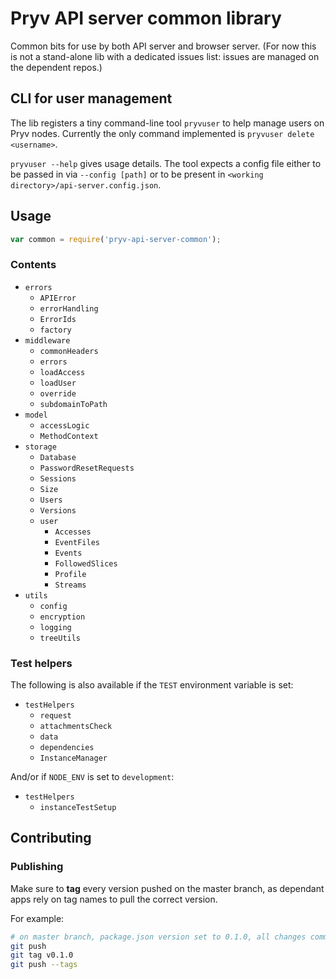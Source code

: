 # Pryv API server common library

Common bits for use by both API server and browser server. (For now this is not a stand-alone lib with a dedicated issues list: issues are managed on the dependent repos.)


## CLI for user management

The lib registers a tiny command-line tool `pryvuser` to help manage users on Pryv nodes. Currently the only command implemented is `pryvuser delete <username>`.

`pryvuser --help` gives usage details. The tool expects a config file either to be passed in via `--config [path]` or to be present in `<working directory>/api-server.config.json`.   


## Usage

```javascript
var common = require('pryv-api-server-common');
```

### Contents

- `errors`
  - `APIError`
  - `errorHandling`
  - `ErrorIds`
  - `factory`
- `middleware`
  - `commonHeaders`
  - `errors`
  - `loadAccess`
  - `loadUser`
  - `override`
  - `subdomainToPath`
- `model`
  - `accessLogic`
  - `MethodContext`
- `storage`
  - `Database`
  - `PasswordResetRequests`
  - `Sessions`
  - `Size`
  - `Users`
  - `Versions`
  - `user`
    - `Accesses`
    - `EventFiles`
    - `Events`
    - `FollowedSlices`
    - `Profile`
    - `Streams`
- `utils`
  - `config`
  - `encryption`
  - `logging`
  - `treeUtils`

### Test helpers

The following is also available if the `TEST` environment variable is set:

- `testHelpers`
  - `request`
  - `attachmentsCheck`
  - `data`
  - `dependencies`
  - `InstanceManager`

And/or if `NODE_ENV` is set to `development`:

- `testHelpers`
  - `instanceTestSetup`


## Contributing


### Publishing

Make sure to **tag** every version pushed on the master branch, as dependant apps rely on tag names to pull the correct version.

For example:

```bash
# on master branch, package.json version set to 0.1.0, all changes committed
git push
git tag v0.1.0
git push --tags
```
